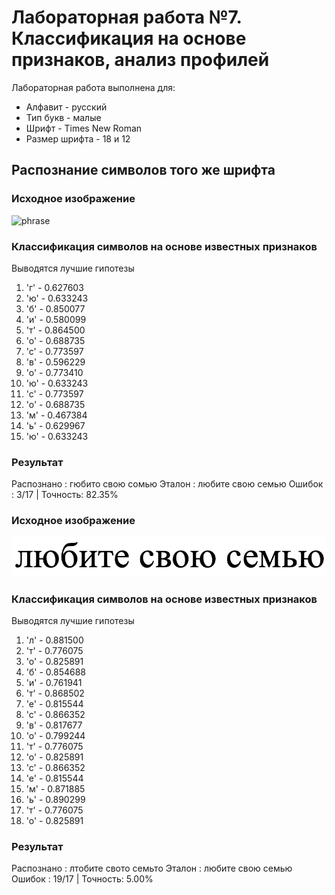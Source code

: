 # Лабораторная работа №7. Классификация на основе признаков, анализ профилей

Лабораторная работа выполнена для:

- Алфавит - русский
- Тип букв - малые
- Шрифт - Times New Roman 
- Размер шрифта - 18 и 12

## Распознание символов того же шрифта

### Исходное изображение

![phrase](../pictures_src/phrase.bmp)

### Классификация символов на основе известных признаков

Выводятся лучшие гипотезы

1. 'г' - 0.627603
2. 'ю' - 0.633243
3. 'б' - 0.850077
4. 'и' - 0.580099
5. 'т' - 0.864500
6. 'о' - 0.688735
7. 'с' - 0.773597
8. 'в' - 0.596229
9. 'о' - 0.773410
10. 'ю' - 0.633243
11. 'с' - 0.773597
12. 'о' - 0.688735
13. 'м' - 0.467384
14. 'ь' - 0.629967
15. 'ю' - 0.633243

### Результат


Распознано : гюбито свою сомью
Эталон     : любите свою семью
Ошибок     : 3/17  |  Точность: 82.35%

### Исходное изображение

![phrase](../pictures_src/phrase2.bmp)

### Классификация символов на основе известных признаков

Выводятся лучшие гипотезы

1. 'л' - 0.881500
2. 'т' - 0.776075
3. 'о' - 0.825891
4. 'б' - 0.854688
5. 'и' - 0.761941
6. 'т' - 0.868502
7. 'е' - 0.815544
8. 'с' - 0.866352
9. 'в' - 0.817677
10. 'о' - 0.799244
11. 'т' - 0.776075
12. 'о' - 0.825891
13. 'с' - 0.866352
14. 'е' - 0.815544
15. 'м' - 0.871885
16. 'ь' - 0.890299
17. 'т' - 0.776075
18. 'о' - 0.825891


### Результат


Распознано : лтобите свото семьто
Эталон     : любите свою семью
Ошибок     : 19/17  |  Точность: 5.00%

